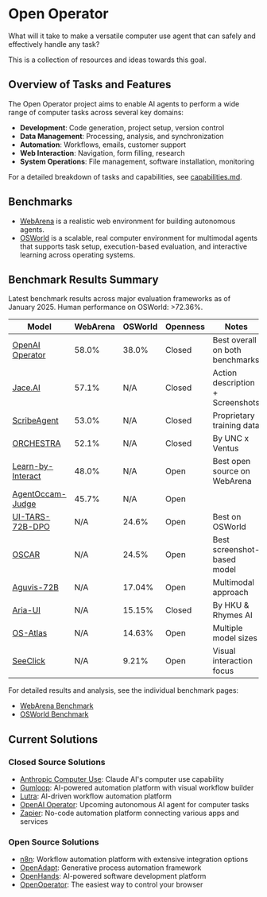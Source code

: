 # Open Operator

What will it take to make a versatile computer use agent that can safely and effectively handle any task?

This is a collection of resources and ideas towards this goal.

## Overview of Tasks and Features

The Open Operator project aims to enable AI agents to perform a wide range of computer tasks across several key domains:

- **Development**: Code generation, project setup, version control
- **Data Management**: Processing, analysis, and synchronization
- **Automation**: Workflows, emails, customer support
- **Web Interaction**: Navigation, form filling, research
- **System Operations**: File management, software installation, monitoring

For a detailed breakdown of tasks and capabilities, see [capabilities.md](capabilities.md).

## Benchmarks

- [WebArena](benchmarks/webarena.md) is a realistic web environment for building autonomous agents.
- [OSWorld](benchmarks/osworld.md) is a scalable, real computer environment for multimodal agents that supports task setup, execution-based evaluation, and interactive learning across operating systems.

## Benchmark Results Summary

Latest benchmark results across major evaluation frameworks as of January 2025. Human performance on OSWorld: >72.36%.

| Model                                          | WebArena | OSWorld | Openness | Notes                            |
| ---------------------------------------------- | -------- | ------- | -------- | -------------------------------- |
| [OpenAI Operator](closed/openai-operator.md)   | 58.0%    | 38.0%   | Closed   | Best overall on both benchmarks  |
| [Jace.AI](closed/jace-ai.md)                   | 57.1%    | N/A     | Closed   | Action description + Screenshots |
| [ScribeAgent](closed/scribeagent.md)           | 53.0%    | N/A     | Closed   | Proprietary training data        |
| [ORCHESTRA](closed/orchestra.md)               | 52.1%    | N/A     | Closed   | By UNC x Ventus                  |
| [Learn-by-Interact](open/learn-by-interact.md) | 48.0%    | N/A     | Open     | Best open source on WebArena     |
| [AgentOccam-Judge](open/agentoccam-judge.md)   | 45.7%    | N/A     | Open     |                                  |
| [UI-TARS-72B-DPO](open/ui-tars.md)             | N/A      | 24.6%   | Open     | Best on OSWorld                  |
| [OSCAR](open/oscar.md)                         | N/A      | 24.5%   | Open     | Best screenshot-based model      |
| [Aguvis-72B](open/aguvis.md)                   | N/A      | 17.04%  | Open     | Multimodal approach              |
| [Aria-UI](closed/aria-ui.md)                   | N/A      | 15.15%  | Closed   | By HKU & Rhymes AI               |
| [OS-Atlas](open/os-atlas.md)                   | N/A      | 14.63%  | Open     | Multiple model sizes             |
| [SeeClick](open/seeclick.md)                   | N/A      | 9.21%   | Open     | Visual interaction focus         |

For detailed results and analysis, see the individual benchmark pages:

- [WebArena Benchmark](benchmarks/webarena.md)
- [OSWorld Benchmark](benchmarks/osworld.md)

## Current Solutions

### Closed Source Solutions

- [Anthropic Computer Use](closed/anthropic-computer-use.md): Claude AI's computer use capability
- [Gumloop](closed/gumloop.md): AI-powered automation platform with visual workflow builder
- [Lutra](closed/lutra.md): AI-driven workflow automation platform
- [OpenAI Operator](closed/openai-operator.md): Upcoming autonomous AI agent for computer tasks
- [Zapier](closed/zapier.md): No-code automation platform connecting various apps and services

### Open Source Solutions

- [n8n](open/n8n.md): Workflow automation platform with extensive integration options
- [OpenAdapt](open/openadapt.md): Generative process automation framework
- [OpenHands](open/openhands.md): AI-powered software development platform
- [OpenOperator](open/openoperator.md): The easiest way to control your browser

